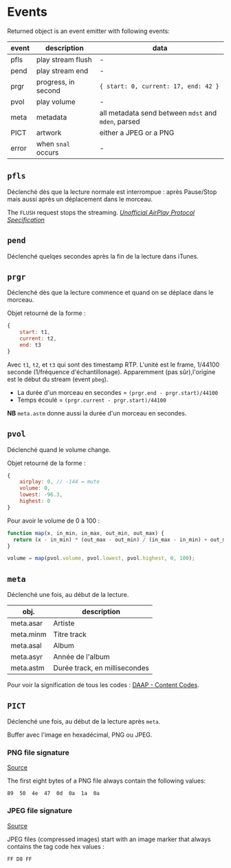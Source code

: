 # Events

Returned object is an event emitter with following events:

event | description | data
----- | ----------- | ----
pfls | play stream flush | -
pend | play stream end | -
prgr | progress, in second | ```{ start: 0, current: 17, end: 42 }```
pvol | play volume | -
meta | metadata | all metadata send between `mdst` and `mden`, parsed
PICT | artwork | either a JPEG or a PNG
error | when `snal` occurs | -

## `pfls`

Déclenché dès que la lecture normale est interrompue : après Pause/Stop mais aussi après un déplacement dans le morceau.

The `FLUSH` request stops the streaming. [_Unofficial AirPlay Protocol Specification_](http://nto.github.io/AirPlay.html#audio-rtsprequests)

## `pend`

Déclenché quelqes secondes après la fin de la lecture dans iTunes.

## `prgr`

Déclenché dès que la lecture commence et quand on se déplace dans le morceau.

Objet retourné de la forme :

```javascript
{
    start: t1,
    current: t2,
    end: t3
}
```

Avec `t1`, `t2`, et `t3` qui sont des timestamp RTP. L'unité est le frame, 1/44100 seconde (1/fréquence d'échantillonage). Apparemment (pas sûr),l'origine est le début du stream (event `pbeg`).

- La durée d'un morceau en secondes = `(prgr.end - prgr.start)/44100`
- Temps écoulé = `(prgr.current - prgr.start)/44100`

__NB__ `meta.astm` donne aussi la durée d'un morceau en secondes.

## `pvol`

Déclenché quand le volume change.

Objet retourné de la forme :

```javascript
{
    airplay: 0, // -144 = mute
    volume: 0,
    lowest: -96.3,
    highest: 0
}
```

Pour avoir le volume de 0 à 100 :

```javascript
function map(x, in_min, in_max, out_min, out_max) {
  return (x - in_min) * (out_max - out_min) / (in_max - in_min) + out_min;
}

volume = map(pvol.volume, pvol.lowest, pvol.highest, 0, 100);
```

## `meta`

Déclenché une fois, au début de la lecture.

obj. | description
-----|--------
meta.asar | Artiste
meta.minm | Titre track
meta.asal | Album
meta.asyr | Année de l'album
meta.astm | Durée track, en millisecondes

Pour voir la signification de tous les codes : [DAAP - Content Codes](http://daap.sourceforge.net/docs/content-codes.html).

## `PICT`

Déclenché une fois, au début de la lecture après `meta`.

Buffer avec l'image en hexadécimal, PNG ou JPEG.

### PNG file signature

[Source](http://www.libpng.org/pub/png/spec/1.2/PNG-Rationale.html#R.PNG-file-signature)

The first eight bytes of a PNG file always contain the following values:

```
89  50  4e  47  0d  0a  1a  0a
```

### JPEG file signature

[Source](http://www.ntfs.com/jpeg-signature-format.htm)

JPEG files (compressed images) start with an image marker that always contains the tag code hex values :

```
FF D8 FF
```
